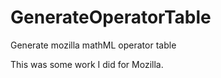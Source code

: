 # GenerateOperatorTable
Generate mozilla mathML operator table

This was some work I did for Mozilla.
